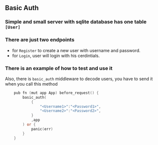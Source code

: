 ## Basic Auth

### Simple and small server with sqlite database has one table `[User]`

### There are just two endpoints

* for `Register` to create a new user with username and password.
* for `Login`, user will login with his cerdintials.

### There is an example of how to test and use it

<p>

Also, there is `basic_auth` middleware to decode users, you have to send it when you call this method

```v
    pub fn (mut app App) before_request() {
        basic_auth(
            {
                "<Username1>":"<Password1>",
                "<Username2>":"<Password2>",
            } 
            ,app
        ) or {
            panic(err)
        }
    }
```

</p>
